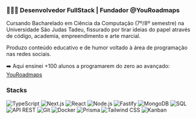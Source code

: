 ### 👨🏻‍💻 **Desenvolvedor FullStack | Fundador @YouRoadmaps**  

Cursando Bacharelado em Ciência da Computação (7º/8º semestre) na Universidade São Judas Tadeu, fissurado por tirar ideias do papel através de código, academia, empreendimento e arte marcial.

Produzo conteúdo educativo e de humor voltado à área de programação nas redes sociais.  

➡️ Aqui ensinei +100 alunos a programarem do zero ao avançado: [YouRoadmaps](https://youroadmaps.com)

### Stacks

![TypeScript](https://img.shields.io/badge/-TypeScript-3178C6?style=flat-square&logo=typescript&logoColor=white) 
![Next.js](https://img.shields.io/badge/-Next.js-000000?style=flat-square&logo=next.js&logoColor=white) 
![React](https://img.shields.io/badge/-React-61DAFB?style=flat-square&logo=react&logoColor=black) 
![Node.js](https://img.shields.io/badge/-Node.js-339933?style=flat-square&logo=node.js&logoColor=white) 
![Fastify](https://img.shields.io/badge/-Fastify-000000?style=flat-square&logo=fastify&logoColor=white)
![MongoDB](https://img.shields.io/badge/-MongoDB-47A248?style=flat-square&logo=mongodb&logoColor=white) 
![SQL](https://img.shields.io/badge/-SQL-CC2927?style=flat-square&logo=database&logoColor=white) <br>
![API REST](https://img.shields.io/badge/-API%20REST-005571?style=flat-square&logo=postman&logoColor=white) 
![Git](https://img.shields.io/badge/-Git-F05032?style=flat-square&logo=git&logoColor=white) 
![Docker](https://img.shields.io/badge/-Docker-2496ED?style=flat-square&logo=docker&logoColor=white)
![Prisma](https://img.shields.io/badge/-Prisma-2D3748?style=flat-square&logo=prisma&logoColor=white) 
![Tailwind CSS](https://img.shields.io/badge/-Tailwind%20CSS-38B2AC?style=flat-square&logo=tailwindcss&logoColor=white) 
![Kanban](https://img.shields.io/badge/-Kanban-026AA7?style=flat-square&logo=trello&logoColor=white)  

